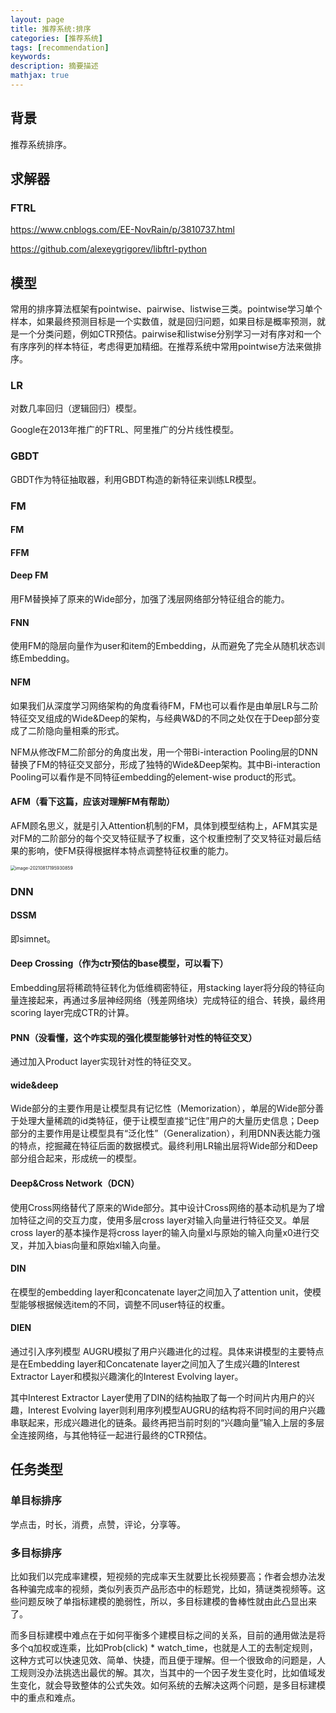```yaml
---
layout: page
title: 推荐系统:排序
categories: [推荐系统]
tags: [recommendation]
keywords: 
description: 摘要描述
mathjax: true
---
```


## 背景

推荐系统排序。

## 求解器

### FTRL

https://www.cnblogs.com/EE-NovRain/p/3810737.html

https://github.com/alexeygrigorev/libftrl-python

## 模型

常用的排序算法框架有pointwise、pairwise、listwise三类。pointwise学习单个样本，如果最终预测目标是一个实数值，就是回归问题，如果目标是概率预测，就是一个分类问题，例如CTR预估。pairwise和listwise分别学习一对有序对和一个有序序列的样本特征，考虑得更加精细。在推荐系统中常用pointwise方法来做排序。

### LR

对数几率回归（逻辑回归）模型。

Google在2013年推广的FTRL、阿里推广的分片线性模型。

### GBDT

GBDT作为特征抽取器，利用GBDT构造的新特征来训练LR模型。

### FM

#### FM

#### FFM

#### Deep FM

用FM替换掉了原来的Wide部分，加强了浅层网络部分特征组合的能力。

#### FNN

使用FM的隐层向量作为user和item的Embedding，从而避免了完全从随机状态训练Embedding。

#### NFM

如果我们从深度学习网络架构的角度看待FM，FM也可以看作是由单层LR与二阶特征交叉组成的Wide&Deep的架构，与经典W&D的不同之处仅在于Deep部分变成了二阶隐向量相乘的形式。

NFM从修改FM二阶部分的角度出发，用一个带Bi-interaction Pooling层的DNN替换了FM的特征交叉部分，形成了独特的Wide&Deep架构。其中Bi-interaction Pooling可以看作是不同特征embedding的element-wise product的形式。

#### AFM（看下这篇，应该对理解FM有帮助）

AFM顾名思义，就是引入Attention机制的FM，具体到模型结构上，AFM其实是对FM的二阶部分的每个交叉特征赋予了权重，这个权重控制了交叉特征对最后结果的影响，使FM获得根据样本特点调整特征权重的能力。

<img src="/Users/wangweisong/Library/Application Support/typora-user-images/image-20210817195930859.png" alt="image-20210817195930859" style="zoom:50%;" />

### DNN

#### DSSM

即simnet。

#### Deep Crossing（作为ctr预估的base模型，可以看下）

Embedding层将稀疏特征转化为低维稠密特征，用stacking layer将分段的特征向量连接起来，再通过多层神经网络（残差网络块）完成特征的组合、转换，最终用scoring layer完成CTR的计算。

#### PNN（没看懂，这个咋实现的强化模型能够针对性的特征交叉）

通过加入Product layer实现针对性的特征交叉。

#### wide&deep

Wide部分的主要作用是让模型具有记忆性（Memorization），单层的Wide部分善于处理大量稀疏的id类特征，便于让模型直接“记住”用户的大量历史信息；Deep部分的主要作用是让模型具有“泛化性”（Generalization），利用DNN表达能力强的特点，挖掘藏在特征后面的数据模式。最终利用LR输出层将Wide部分和Deep部分组合起来，形成统一的模型。

#### Deep&Cross Network（DCN）

使用Cross网络替代了原来的Wide部分。其中设计Cross网络的基本动机是为了增加特征之间的交互力度，使用多层cross layer对输入向量进行特征交叉。单层cross layer的基本操作是将cross layer的输入向量xl与原始的输入向量x0进行交叉，并加入bias向量和原始xl输入向量。

#### DIN

在模型的embedding layer和concatenate layer之间加入了attention unit，使模型能够根据候选item的不同，调整不同user特征的权重。

#### DIEN

通过引入序列模型 AUGRU模拟了用户兴趣进化的过程。具体来讲模型的主要特点是在Embedding layer和Concatenate layer之间加入了生成兴趣的Interest Extractor Layer和模拟兴趣演化的Interest Evolving layer。

其中Interest Extractor Layer使用了DIN的结构抽取了每一个时间片内用户的兴趣，Interest Evolving layer则利用序列模型AUGRU的结构将不同时间的用户兴趣串联起来，形成兴趣进化的链条。最终再把当前时刻的“兴趣向量”输入上层的多层全连接网络，与其他特征一起进行最终的CTR预估。

## 任务类型

### 单目标排序

学点击，时长，消费，点赞，评论，分享等。

### 多目标排序

比如我们以完成率建模，短视频的完成率天生就要比长视频要高；作者会想办法发各种骗完成率的视频，类似列表页产品形态中的标题党，比如，猜谜类视频等。这些问题反映了单指标建模的脆弱性，所以，多目标建模的鲁棒性就由此凸显出来了。

而多目标建模中难点在于如何平衡多个建模目标之间的关系，目前的通用做法是将多个q加权或连乘，比如Prob(click) * watch_time，也就是人工的去制定规则，这种方式可以快速见效、简单、快捷，而且便于理解。但⼀个很致命的问题是，人工规则没办法挑选出最优的解。其次，当其中的⼀个因⼦发生变化时，比如值域发生变化，就会导致整体的公式失效。如何系统的去解决这两个问题，是多目标建模中的重点和难点。

